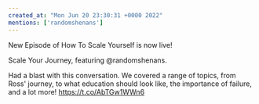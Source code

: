 ```yaml
---
created_at: "Mon Jun 20 23:30:31 +0000 2022"
mentions: ['randomshenans']
---
```


New Episode of How To Scale Yourself is now live!

Scale Your Journey, featuring @randomshenans.

Had a blast with this conversation. We covered a range of topics, from Ross' journey, to what education should look like, the importance of failure, and a lot more! https://t.co/AbTGw1WWn6